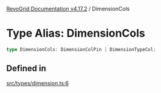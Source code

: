 [RevoGrid Documentation v4.17.2](README.md) / DimensionCols

# Type Alias: DimensionCols

```ts
type DimensionCols: DimensionColPin | DimensionTypeCol;
```

## Defined in

[src/types/dimension.ts:6](https://github.com/revolist/revogrid/blob/ce71b2a267b00cca0f999dcb05c4c4637765259a/src/types/dimension.ts#L6)
